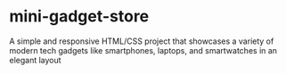 # mini-gadget-store
A simple and responsive HTML/CSS project that showcases a variety of modern tech gadgets like smartphones, laptops, and smartwatches in an elegant layout
